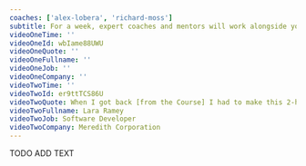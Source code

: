 ```yaml
---
coaches: ['alex-lobera', 'richard-moss']
subtitle: For a week, expert coaches and mentors will work alongside you in London to master the React ecosystem so you return to work as a React specialist
videoOneTime: ''
videoOneId: wbIame88UWU
videoOneQuote: ''
videoOneFullname: ''
videoOneJob: ''
videoOneCompany: ''
videoTwoTime: ''
videoTwoId: er9ttTCS86U
videoTwoQuote: When I got back [from the Course] I had to make this 2-hour tech talk... I did that talk on Wednesday and the following Tuesday I was called into my manager's office, and he is in the works to getting me a promotion now
videoTwoFullname: Lara Ramey
videoTwoJob: Software Developer
videoTwoCompany: Meredith Corporation
---
```


TODO ADD TEXT
